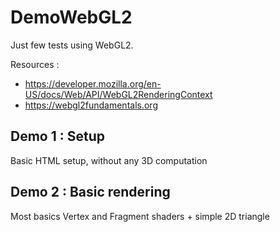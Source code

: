 # DemoWebGL2
Just few tests using WebGL2.

Resources :
 * https://developer.mozilla.org/en-US/docs/Web/API/WebGL2RenderingContext
 * https://webgl2fundamentals.org


## Demo 1 : Setup
Basic HTML setup, without any  3D computation

## Demo 2 : Basic rendering
Most basics Vertex and Fragment shaders + simple 2D triangle

 